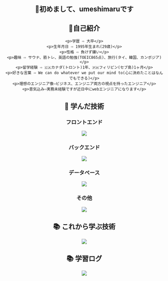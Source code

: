 <div align="center">
  <h2>👋初めまして、umeshimaruです</h2>
</div>

<div align="center">
  <h2>👤自己紹介</h2>
  <div>
   
    <p>学歴 ⇨ 大卒</p>
    <p>生年月日 ⇨ 1995年生まれ(29歳)</p>
    <p>性格 ⇨ 負けず嫌い</p>
    <p>趣味 ⇨ サウナ、筋トレ、英語の勉強(TOEIC865点)、旅行(タイ、韓国、カンボジア)</p>
    <p>留学経験 ⇨ 🇨🇦カナダ(トロント)1年、🇵🇭フィリピン(セブ島)1ヶ月</p>
    <p>好きな言葉 ⇨ We can do whatever we put our mind to(心に決めたことはなんでもできる)</p>
    <p>理想のエンジニア像⇨ビジネス、エンジニア両方の視点を持ったエンジニア</p>
    <p>意気込み⇨実務未経験ですが近日中にwebエンジニアになります</p>
  </div>
</div>

<div align="center">
  <h2>🌱 学んだ技術</h2>
</div>

<div align="center">
  <h3>フロントエンド</h3>
  <a href="https://skillicons.dev">
    <img src="https://skillicons.dev/icons?i=html,css,tailwind,bootstrap,js,ts,react,next&theme=light" />
  </a>
</div>

<div align="center">
  <h3>バックエンド</h3>
  <a href="https://skillicons.dev">
    <img src="https://skillicons.dev/icons?i=ruby,rails" />
  </a>
</div>

<div align="center">
  <h3>データベース</h3>
  <a href="https://skillicons.dev">
    <img src="https://skillicons.dev/icons?i=postgres,sqlite,mysql&theme=light" />
  </a>
</div>

<div align="center">
  <h3>その他</h3>
  <a href="https://skillicons.dev">
    <img src="https://skillicons.dev/icons?i=git,github,docker,linux&theme=light" />
  </a>
</div>

<div align="center">
  <h2>📚 これから学ぶ技術</h2>
  <a href="https://skillicons.dev">
    <img src="https://skillicons.dev/icons?i=aws&theme=light" />
  </a>
</div>

<div align="center">
  <h2>📚 学習ログ</h2>
  <img src="https://github-profile-summary-cards.vercel.app/api/cards/profile-details?username=umeshimaru&theme=2077" />
</div>
